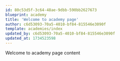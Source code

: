 ```yaml
---
id: 80c53d5f-3c64-48ae-9dbb-590bb2627673
blueprint: academy
title: 'Welcome to academy page'
author: c6d53093-70a5-4010-bf84-815546e3090f
template: academies/index
updated_by: c6d53093-70a5-4010-bf84-815546e3090f
updated_at: 1734523598
---
```

Welcome to academy page content